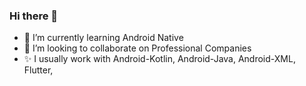 ### Hi there 👋


- 🌱 I’m currently learning Android Native
- 👯 I’m looking to collaborate on Professional Companies
- ✨ I usually work with Android-Kotlin, Android-Java, Android-XML, Flutter, 

